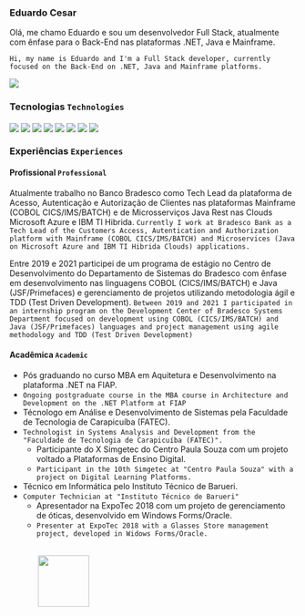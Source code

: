 ### Eduardo Cesar

Olá, me chamo Eduardo e sou um desenvolvedor Full Stack, atualmente com ênfase para o Back-End nas plataformas .NET, Java e Mainframe.

`Hi, my name is Eduardo and I'm a Full Stack developer, currently focused on the Back-End on .NET, Java and Mainframe platforms.`


<div>
  <a href="https://www.linkedin.com/in/eduardo-cesar-prudencio/">
    <img align="center" alt"net" src="https://img.shields.io/badge/LinkedIn-0077B5?style=for-the-badge&logo=linkedin&logoColor=white"/>
  </a>
</div>

### Tecnologias `Technologies`

<div style="display: inline_block">
  <img align="center" alt"net" src="https://img.shields.io/badge/.NET-5C2D91?style=for-the-badge&logo=.net&logoColor=white"/>
  <img align="center" alt"c#" src="https://img.shields.io/badge/C%23-239120?style=for-the-badge&logo=c-sharp&logoColor=white"/>
  <img align="center" alt"java" src="https://img.shields.io/badge/Java-ED8B00?style=for-the-badge&logo=openjdk&logoColor=white"/>
  <img align="center" alt"android" src="https://img.shields.io/badge/Android-3DDC84?style=for-the-badge&logo=android&logoColor=white"/>
  <img align="center" alt"html" src="https://img.shields.io/badge/HTML5-E34F26?style=for-the-badge&logo=html5&logoColor=white"/>
  <img align="center" alt"css" src="https://img.shields.io/badge/CSS3-1572B6?style=for-the-badge&logo=css3&logoColor=white"/>
  <img align="center" alt"jquery" src="https://img.shields.io/badge/jQuery-0769AD?style=for-the-badge&logo=jquery&logoColor=white"/>
  <img align="center" alt"flutter" src="https://img.shields.io/badge/Flutter-02569B?style=for-the-badge&logo=flutter&logoColor=white"/>
</div>

### Experiências `Experiences`

#### Profissional `Professional`

Atualmente trabalho no Banco Bradesco como Tech Lead da plataforma de Acesso, Autenticação e Autorização de Clientes nas plataformas Mainframe (COBOL CICS/IMS/BATCH) e de Microsserviços Java Rest nas Clouds Microsoft Azure e IBM TI Hibrida.
`Currently I work at Bradesco Bank as a Tech Lead of the Customers Access, Autentication and Authorization platform with Mainframe (COBOL CICS/IMS/BATCH) and Microservices (Java on Microsoft Azure and IBM TI Hibrida Clouds) applications.`

Entre 2019 e 2021 participei de um programa de estágio no Centro de Desenvolvimento do Departamento de Sistemas do Bradesco com ênfase em desenvolvimento nas linguagens COBOL (CICS/IMS/BATCH) e Java (JSF/Primefaces) e gerenciamento de projetos utilizando metodologia ágil e TDD (Test Driven Development).
`Between 2019 and 2021 I participated in an internship program on the Development Center of Bradesco Systems Department focused on development using COBOL (CICS/IMS/BATCH) and Java (JSF/Primefaces) languages and project management using agile methodology and TDD (Test Driven Development)`

#### Acadêmica `Academic`

- Pós graduando no curso MBA em Aquitetura e Desenvolvimento na plataforma .NET na FIAP.
- `Ongoing postgraduate course in the MBA course in Architecture and Development on the .NET Platform at FIAP`
- Técnologo em Análise e Desenvolvimento de Sistemas pela Faculdade de Tecnologia de Carapicuíba (FATEC).
- `Technologist in Systems Analysis and Development from the "Faculdade de Tecnologia de Carapicuíba (FATEC)".`
  - Participante do X Simgetec do Centro Paula Souza com um projeto voltado a Plataformas de Ensino Digital.
  - `Participant in the 10th Simgetec at "Centro Paula Souza" with a project on Digital Learning Platforms.`
- Técnico em Informática pelo Instituto Técnico de Barueri.
- `Computer Technician at "Instituto Técnico de Barueri"`
  - Apresentador na ExpoTec 2018 com um projeto de gerenciamento de óticas, desenvolvido em Windows Forms/Oracle.
  - `Presenter at ExpoTec 2018 with a Glasses Store management project, developed in Widows Forms/Oracle.`

<div>
  <br>
  <a href="https://learn.microsoft.com/api/credentials/share/pt-br/EduardoPrudencio-5917/E789FCF3A515D85?sharingId=625245C677252E03">
    <img style="width: 90px; margin-left: 50px" align="center" alt"net" src="https://learn.microsoft.com/media/learn/certification/badges/microsoft-certified-fundamentals-badge.svg?branch=main"/>
  </a>
</div>
